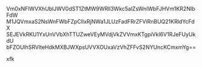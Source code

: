 Vm0xNFlWVXhUblJWV0dST1ZtMW9WRll3Wkc5alZsWnlWbFJHVm1KR2NIbFdW
M1JQVmxaS2NsWnFWbFZpClIxRjNWa1JLUzFadFRrZFViRnBUQ21KRldYcFdX
SEJEVkRKU1YxUnVVbXhTTUZweVEyMVdjVkZVVmxKTgpiVkl6V1RJeFUyUkdU
bFZOUlhSRVlteHdkMXBJWXpsUVVXOUxaVzVhZFFvS2NYUncKCmxmYg==

xfk